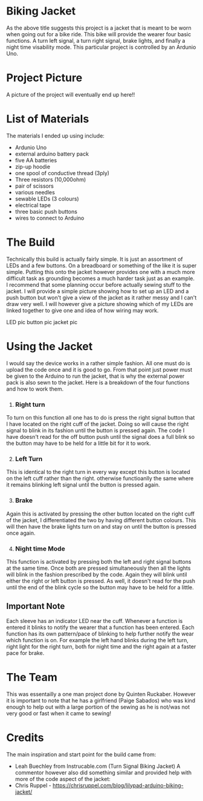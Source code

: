 # Biking Jacket

As the above title suggests this project is a jacket that is meant
to be worn when going out for a bike ride. This bike will provide
the wearer four basic functions. A turn left signal, a turn right
signal, brake lights, and finally a night time visability mode.
This particular project is controlled by an Ardunio Uno.

# Project Picture
A picture of the project will eventually end up here!!

# List of Materials
The materials I ended up using include:
* Ardunio Uno
* external arduino battery pack
* five AA batteries
* zip-up hoodie
* one spool of conductive thread (3ply)
* Three resistors (10,000ohm)
* pair of scissors
* various needles
* sewable LEDs (3 colours)
* electrical tape
* three basic push buttons
* wires to connect to Arduino 

# The Build
Technically this build is actually fairly simple. It is just an assortment
of LEDs and a few buttons. On a breadboard or something of the like it is
super simple. Putting this onto the jacket however provides one with a much
more difficult task as grounding becomes a much harder task just as an example. I recommend that 
some planning occur before actually sewing stuff to the jacket. I will provide
a simple picture showing how to set up an LED and a push button but won't
give a view of the jacket as it rather messy and I can't draw very well.
I will however give a picture showing which of my LEDs are linked together to
give one and idea of how wiring may work.

LED pic
button pic
jacket pic

# Using the Jacket
I would say the device works in a rather simple fashion. All one must do is upload
the code once and it is good to go. From that point just power must be given to
the Arduino to run the jacket, that is why the external power pack is also sewn to
the jacket. Here is a breakdown of the four functions and how to work them.
1. ### Right turn
To turn on this function all one has to do is press the right signal button
that I have located on the right cuff of the jacket. Doing so will cause the 
right signal to blink in its fashion until the button is pressed again. The code 
I have doesn't read for the off button push until the signal does a full blink
so the button may have to be held for a little bit for it to work.

2. ### Left Turn
This is identical to the right turn in every way except this button is located 
on the left cuff rather than the right. otherwise functioanlly the same where it 
remains blinking left signal until the button is pressed again.

3. ### Brake
Again this is activated by pressing the other button located on the right cuff 
of the jacket, I differentiated the two by having different button colours.
This will then have the brake lights turn on and stay on until the button is pressed
once again.

4. ### Night time Mode
This function is activated by pressing both the left and right signal buttons at the 
same time. Once both are pressed simultaneously then all the lights will blink in the fashion
prescribed by the code. Again they will blink until either the right or left button is
pressed. As well, it doesn't read for the push until the end of the blink cycle so the 
button may have to be held for a little. 

## Important Note
Each sleeve has an indicator LED near the cuff. Whenever a function is entered it
blinks to notify the wearer that a function has been entered. Each function has its
own pattern/pace of blinking to help further notify the wear which function is on. For
example the left hand blinks during the left turn, right light for the right turn, both
for night time and the right again at a faster pace for brake. 

# The Team
This was essentailly a one man project done by Quinten Ruckaber. However it is 
important to note that he has a girlfriend (Paige Sabados) who was kind enough to help out
with a large portion of the sewing as he is not/was not very good or fast
when it came to sewing!

# Credits
The main inspiration and start point for the build came from:
* Leah Buechley from Instrucable.com (Turn Signal Biking Jacket)
A commentor however also did something similar and provided help with
more of the code aspect of the jacket:
* Chris Ruppel - https://chrisruppel.com/blog/lilypad-arduino-biking-jacket/
